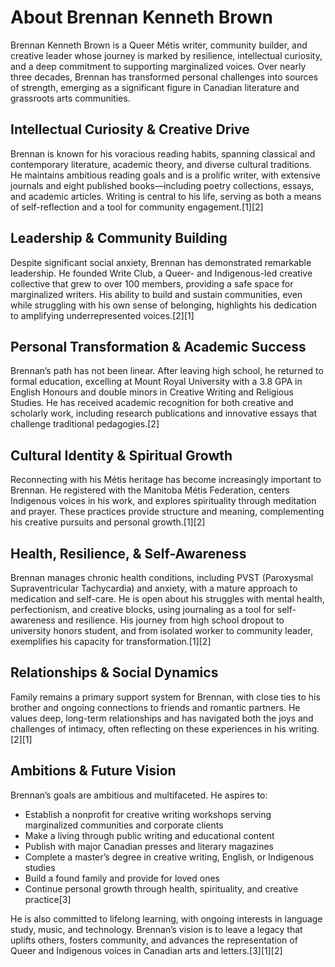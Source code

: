 # About Brennan Kenneth Brown

Brennan Kenneth Brown is a Queer Métis writer, community builder, and creative leader whose journey is marked by resilience, intellectual curiosity, and a deep commitment to supporting marginalized voices. Over nearly three decades, Brennan has transformed personal challenges into sources of strength, emerging as a significant figure in Canadian literature and grassroots arts communities.

## Intellectual Curiosity & Creative Drive
Brennan is known for his voracious reading habits, spanning classical and contemporary literature, academic theory, and diverse cultural traditions. He maintains ambitious reading goals and is a prolific writer, with extensive journals and eight published books—including poetry collections, essays, and academic articles. Writing is central to his life, serving as both a means of self-reflection and a tool for community engagement.[1][2]

## Leadership & Community Building
Despite significant social anxiety, Brennan has demonstrated remarkable leadership. He founded Write Club, a Queer- and Indigenous-led creative collective that grew to over 100 members, providing a safe space for marginalized writers. His ability to build and sustain communities, even while struggling with his own sense of belonging, highlights his dedication to amplifying underrepresented voices.[2][1]

## Personal Transformation & Academic Success
Brennan’s path has not been linear. After leaving high school, he returned to formal education, excelling at Mount Royal University with a 3.8 GPA in English Honours and double minors in Creative Writing and Religious Studies. He has received academic recognition for both creative and scholarly work, including research publications and innovative essays that challenge traditional pedagogies.[2]

## Cultural Identity & Spiritual Growth
Reconnecting with his Métis heritage has become increasingly important to Brennan. He registered with the Manitoba Métis Federation, centers Indigenous voices in his work, and explores spirituality through meditation and prayer. These practices provide structure and meaning, complementing his creative pursuits and personal growth.[1][2]

## Health, Resilience, & Self-Awareness
Brennan manages chronic health conditions, including PVST (Paroxysmal Supraventricular Tachycardia) and anxiety, with a mature approach to medication and self-care. He is open about his struggles with mental health, perfectionism, and creative blocks, using journaling as a tool for self-awareness and resilience. His journey from high school dropout to university honors student, and from isolated worker to community leader, exemplifies his capacity for transformation.[1][2]

## Relationships & Social Dynamics
Family remains a primary support system for Brennan, with close ties to his brother and ongoing connections to friends and romantic partners. He values deep, long-term relationships and has navigated both the joys and challenges of intimacy, often reflecting on these experiences in his writing.[2][1]

## Ambitions & Future Vision
Brennan’s goals are ambitious and multifaceted. He aspires to:
- Establish a nonprofit for creative writing workshops serving marginalized communities and corporate clients
- Make a living through public writing and educational content
- Publish with major Canadian presses and literary magazines
- Complete a master’s degree in creative writing, English, or Indigenous studies
- Build a found family and provide for loved ones
- Continue personal growth through health, spirituality, and creative practice[3]

He is also committed to lifelong learning, with ongoing interests in language study, music, and technology. Brennan’s vision is to leave a legacy that uplifts others, fosters community, and advances the representation of Queer and Indigenous voices in Canadian arts and letters.[3][1][2]